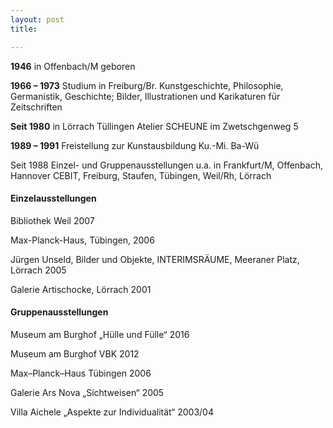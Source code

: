 ```yaml
---
layout: post
title: 

---
```


**1946** in Offenbach/M geboren

**1966 – 1973** Studium in Freiburg/Br.
Kunstgeschichte, Philosophie, Germanistik,
Geschichte; Bilder, Illustrationen und Karikaturen für Zeitschriften

**Seit 1980** in Lörrach Tüllingen
Atelier SCHEUNE im Zwetschgenweg 5

**1989 – 1991** Freistellung zur Kunstausbildung
Ku.-Mi. Ba-Wü





Seit 1988 Einzel- und Gruppenausstellungen u.a. in Frankfurt/M, Offenbach, Hannover CEBIT, Freiburg, Staufen, Tübingen, Weil/Rh, Lörrach

#### Einzelausstellungen

Bibliothek Weil 2007

Max-Planck-Haus, Tübingen, 2006

Jürgen Unseld, Bilder und Objekte, INTERIMSRÄUME, Meeraner Platz, Lörrach 2005

Galerie Artischocke, Lörrach 2001


#### Gruppenausstellungen

Museum am Burghof „Hülle und Fülle“ 2016

Museum am Burghof VBK 2012

Max–Planck–Haus Tübingen 2006

Galerie Ars Nova „Sichtweisen“ 2005

Villa Aichele „Aspekte zur Individualität“ 2003/04




